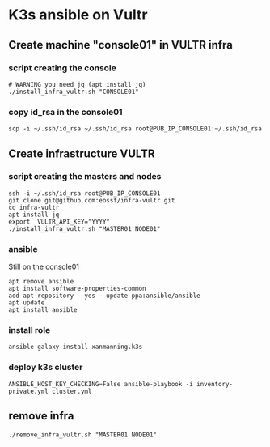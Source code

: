# K3s ansible on Vultr

## Create machine "console01" in VULTR infra
### script creating the console
````
# WARNING you need jq (apt install jq)
./install_infra_vultr.sh "CONSOLE01"
````
### copy id_rsa in the console01
````
scp -i ~/.ssh/id_rsa ~/.ssh/id_rsa root@PUB_IP_CONSOLE01:~/.ssh/id_rsa
````

## Create infrastructure VULTR
### script creating the masters and nodes
````
ssh -i ~/.ssh/id_rsa root@PUB_IP_CONSOLE01
git clone git@github.com:eossf/infra-vultr.git
cd infra-vultr
apt install jq
export  VULTR_API_KEY="YYYY"
./install_infra_vultr.sh "MASTER01 NODE01"
````
### ansible 
Still on the console01
````
apt remove ansible 
apt install software-properties-common
add-apt-repository --yes --update ppa:ansible/ansible
apt update
apt install ansible
````
### install role 
````
ansible-galaxy install xanmanning.k3s
````
### deploy k3s cluster
````
ANSIBLE_HOST_KEY_CHECKING=False ansible-playbook -i inventory-private.yml cluster.yml
````

## remove infra
````
./remove_infra_vultr.sh "MASTER01 NODE01"
````
